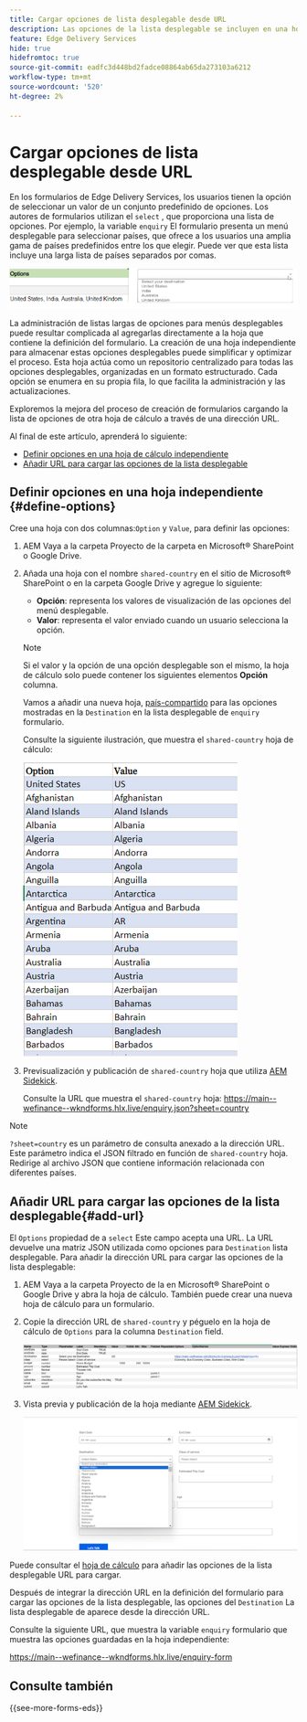 ```yaml
---
title: Cargar opciones de lista desplegable desde URL
description: Las opciones de la lista desplegable se incluyen en una hoja de cálculo distinta y luego se importan en la hoja de cálculo principal a través de la dirección URL proporcionada.
feature: Edge Delivery Services
hide: true
hidefromtoc: true
source-git-commit: eadfc3d448bd2fadce08864ab65da273103a6212
workflow-type: tm+mt
source-wordcount: '520'
ht-degree: 2%

---
```



# Cargar opciones de lista desplegable desde URL

En los formularios de Edge Delivery Services, los usuarios tienen la opción de seleccionar un valor de un conjunto predefinido de opciones. Los autores de formularios utilizan el `select` , que proporciona una lista de opciones.
Por ejemplo, la variable `enquiry` El formulario presenta un menú desplegable para seleccionar países, que ofrece a los usuarios una amplia gama de países predefinidos entre los que elegir. Puede ver que esta lista incluye una larga lista de países separados por comas.

![Opciones desplegables](/help/forms/assets/drop-down-options.png)

La administración de listas largas de opciones para menús desplegables puede resultar complicada al agregarlas directamente a la hoja que contiene la definición del formulario. La creación de una hoja independiente para almacenar estas opciones desplegables puede simplificar y optimizar el proceso. Esta hoja actúa como un repositorio centralizado para todas las opciones desplegables, organizadas en un formato estructurado. Cada opción se enumera en su propia fila, lo que facilita la administración y las actualizaciones.

Exploremos la mejora del proceso de creación de formularios cargando la lista de opciones de otra hoja de cálculo a través de una dirección URL.

Al final de este artículo, aprenderá lo siguiente:

* [Definir opciones en una hoja de cálculo independiente](#define-options)
* [Añadir URL para cargar las opciones de la lista desplegable](#add-url)

## Definir opciones en una hoja independiente {#define-options}

Cree una hoja con dos columnas:`Option` y `Value`, para definir las opciones:

1. AEM Vaya a la carpeta Proyecto de la carpeta en Microsoft® SharePoint o Google Drive.
2. Añada una hoja con el nombre `shared-country` en el sitio de Microsoft® SharePoint o en la carpeta Google Drive y agregue lo siguiente:

   * **Opción**: representa los valores de visualización de las opciones del menú desplegable.
   * **Valor**: representa el valor enviado cuando un usuario selecciona la opción.

   >[!NOTE]
   >
   > Si el valor y la opción de una opción desplegable son el mismo, la hoja de cálculo solo puede contener los siguientes elementos **Opción** columna.

   Vamos a añadir una nueva hoja, [país-compartido](/help/forms/assets/enquiry-options.xlsx) para las opciones mostradas en la `Destination` en la lista desplegable de `enquiry` formulario.

   Consulte la siguiente ilustración, que muestra el `shared-country` hoja de cálculo:

   ![Lista desplegable por país](/help/forms/assets/drop-down-country-options.png)
3. Previsualización y publicación de `shared-country` hoja que utiliza [AEM Sidekick](https://www.aem.live/developer/tutorial#preview-and-publish-your-content).

   Consulte la URL que muestra el `shared-country` hoja: https://main--wefinance--wkndforms.hlx.live/enquiry.json?sheet=country

>[!NOTE]
>
> `?sheet=country` es un parámetro de consulta anexado a la dirección URL. Este parámetro indica el JSON filtrado en función de `shared-country` hoja. Redirige al archivo JSON que contiene información relacionada con diferentes países.

## Añadir URL para cargar las opciones de la lista desplegable{#add-url}

El `Options` propiedad de a `select` Este campo acepta una URL. La URL devuelve una matriz JSON utilizada como opciones para `Destination` lista desplegable. Para añadir la dirección URL para cargar las opciones de la lista desplegable:

1. AEM Vaya a la carpeta Proyecto de la en Microsoft® SharePoint o Google Drive y abra la hoja de cálculo. También puede crear una nueva hoja de cálculo para un formulario.
1. Copie la dirección URL de `shared-country` y péguelo en la hoja de cálculo de `Options` para la columna `Destination` field.

   ![Hoja de cálculo de consulta](/help/forms/assets/drop-down-enquiry.png)

1. Vista previa y publicación de la hoja mediante [AEM Sidekick](https://www.aem.live/developer/tutorial#preview-and-publish-your-content).


   ![Lista desplegable por país](/help/forms/assets/load-dropdown-options-form.png)

Puede consultar el [hoja de cálculo](/help/forms/assets/enquiry-options.xlsx) para añadir las opciones de la lista desplegable URL para cargar.

Después de integrar la dirección URL en la definición del formulario para cargar las opciones de la lista desplegable, las opciones del `Destination` La lista desplegable de aparece desde la dirección URL.

Consulte la siguiente URL, que muestra la variable `enquiry` formulario que muestra las opciones guardadas en la hoja independiente:

https://main--wefinance--wkndforms.hlx.live/enquiry-form

## Consulte también

{{see-more-forms-eds}}


